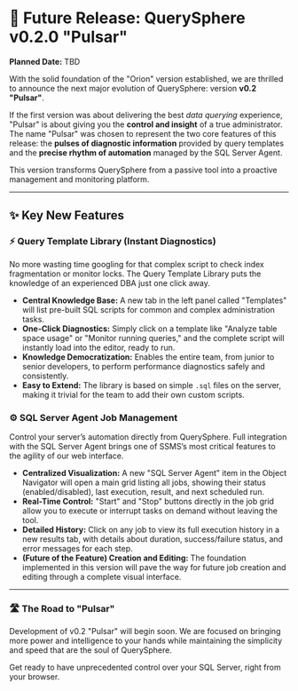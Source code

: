 # 🚀 Future Release: QuerySphere v0.2.0 "Pulsar"

**Planned Date:** TBD

With the solid foundation of the "Orion" version established, we are thrilled to announce the next major evolution of QuerySphere: version **v0.2 "Pulsar"**.

If the first version was about delivering the best *data querying* experience, "Pulsar" is about giving you the **control and insight** of a true administrator. The name "Pulsar" was chosen to represent the two core features of this release: the **pulses of diagnostic information** provided by query templates and the **precise rhythm of automation** managed by the SQL Server Agent.

This version transforms QuerySphere from a passive tool into a proactive management and monitoring platform.

---

## ✨ Key New Features

### ⚡ Query Template Library (Instant Diagnostics)

No more wasting time googling for that complex script to check index fragmentation or monitor locks. The Query Template Library puts the knowledge of an experienced DBA just one click away.

* **Central Knowledge Base:** A new tab in the left panel called "Templates" will list pre-built SQL scripts for common and complex administration tasks.
* **One-Click Diagnostics:** Simply click on a template like "Analyze table space usage" or "Monitor running queries," and the complete script will instantly load into the editor, ready to run.
* **Knowledge Democratization:** Enables the entire team, from junior to senior developers, to perform performance diagnostics safely and consistently.
* **Easy to Extend:** The library is based on simple `.sql` files on the server, making it trivial for the team to add their own custom scripts.

### ⚙️ SQL Server Agent Job Management

Control your server’s automation directly from QuerySphere. Full integration with the SQL Server Agent brings one of SSMS’s most critical features to the agility of our web interface.

* **Centralized Visualization:** A new "SQL Server Agent" item in the Object Navigator will open a main grid listing all jobs, showing their status (enabled/disabled), last execution, result, and next scheduled run.
* **Real-Time Control:** "Start" and "Stop" buttons directly in the job grid allow you to execute or interrupt tasks on demand without leaving the tool.
* **Detailed History:** Click on any job to view its full execution history in a new results tab, with details about duration, success/failure status, and error messages for each step.
* **(Future of the Feature) Creation and Editing:** The foundation implemented in this version will pave the way for future job creation and editing through a complete visual interface.

---

### 🛣️ The Road to "Pulsar"

Development of v0.2 "Pulsar" will begin soon. We are focused on bringing more power and intelligence to your hands while maintaining the simplicity and speed that are the soul of QuerySphere.

Get ready to have unprecedented control over your SQL Server, right from your browser.